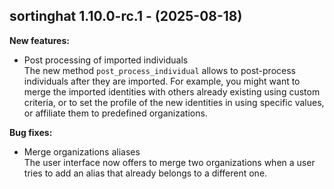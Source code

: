 ## sortinghat 1.10.0-rc.1 - (2025-08-18)

**New features:**

 * Post processing of imported individuals\
   The new method `post_process_individual` allows to post-process
   individuals after they are imported. For example, you might want to
   merge the imported identities with others already existing using
   custom criteria, or to set the profile of the new identities in using
   specific values, or affiliate them to predefined organizations.

**Bug fixes:**

 * Merge organizations aliases\
   The user interface now offers to merge two organizations when a user
   tries to add an alias that already belongs to a different one.

